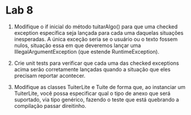 # Lab 8

1) Modifique o if inicial do método tuitarAlgo()
  para que uma checked exception específica seja lançada para cada
  uma daquelas situações inesperadas. A única exceção seria se o
  usuário ou o texto fossem nulos, situação essa em que deveremos lançar
  uma IllegalArgumentException (que estende RuntimeException).

2) Crie unit tests para verificar que cada uma das checked exceptions acima
  serão corretamente lançadas quando a situação que eles precisam reportar
  acontecer.

3) Modifique as classes TuiterLite e Tuite de forma que, ao instanciar um TuiterLite,
  você possa especificar qual o tipo de anexo que será suportado, via tipo genérico,
  fazendo o teste que está quebrando a compilação passar direitinho.